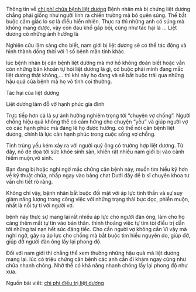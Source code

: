 Thông tin về <a href="http://phongkhamdaidong.vn/chi-phi-chua-benh-liet-duong-gia-bao-nhieu-tien-2017-24.html">chi phí chữa bệnh liệt dương</a>
Bệnh nhân mà bị chứng liệt dương chẳng phải giống như người lính ra chiến trường mà bỏ quên súng. Thế bắt buộc cảm giác lo sợ là điều hiển nhiên. Thực ra thì những anh có súng mà không mang được, vậy còn đau khổ gấp bội, cũng như tác hại là …
Liệt dương có những ảnh hưởng là

Nghiên cứu lâm sàng cho biết, nam giới bị liệt dương sẽ có thể tác động và hình thành đồng thời với 1 số bệnh mãn tính khác.

lúc bệnh nhân bị căn bệnh liệt dương mà mơ hồ không đoán biết hoặc vẫn còn những băn khoăn tự hỏi liệt dương là gì, có buộc phải mình đang mắc liệt dương thật không,… thì khi này họ đang và sẽ bắt buộc trải qua những hậu quả của bệnh mà họ vô tình coi thường.

Tác hại của liệt dương

Liệt dương làm đỗ vỡ hạnh phúc gia đình

Trực tiếp hơn cả là sự ảnh hưởng nghiêm trọng tới “chuyện vợ chồng”. Người chồng hiệu quả không thể có cảm hứng cho chuyện “yêu” và giúp người vợ có các hạnh phúc mà đáng lẽ họ được hưởng. có thể nói căn bệnh liệt dương, chính là lực cản hạnh phúc trong cuộc sống vợ chồng.


Tinh trùng yếu kém xảy ra với người quý ông có trường hợp liệt dương. Từ đây, nó đe dọa tới sức khỏe sinh sản, khiến rất nhiều nam giới bị vào cảnh hiếm muộn,vô sinh.


Bạn đang bị hoặc nghi ngờ mắc chứng căn bệnh này, muốn tìm hiểu kỹ hơn về kỹ thuật chữa, nhấp ngay vào bảng chat Dưới đây để b.sĩ chuyên khoa tư vấn chi tiết rõ ràng.



Không chỉ vậy, bệnh nhân bắt buộc đối mặt với áp lực tinh thần và sự suy giảm năng lượng trong công việc với những trạng thái bực dọc, phiền muộn, nhất là nỗi tự ti với người vợ.

bệnh này thực sự mang lại rất nhiều áp lực cho người đàn ông, làm cho họ càng thêm mất tự tin vào bản thân. thỉnh thoảng việc tự tìm tòi điều trị dẫn tới những tai nạn hết sức đáng tiếc. Cho cần người vợ không cần Vì vậy mà nghi ngờ, gây ra áp lực cho chồng mà bắt buộc tìm hiểu nguyên do, giúp đỡ, giúp đỡ người đàn ông lấy lại phong độ.


Đối với nam giới thì chẳng thể xem thường những hậu quả mà liệt dương mang lại. lúc có triệu chứng căn bệnh các anh cần đi khám ngay cũng như chữa nhanh chóng. Nhờ thế có khả năng nhanh chóng lấy lại phong độ như xưa.

Nguồn bài viết: <a href="http://phongkhamdaidong.vn/chi-phi-chua-benh-liet-duong-gia-bao-nhieu-tien-2017-24.html">chi phí điều trị liệt dương</a>
